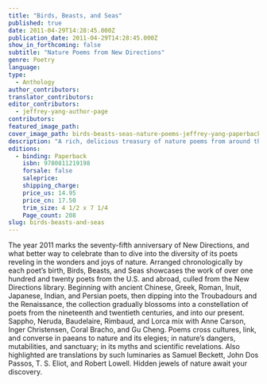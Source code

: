 ```yaml
---
title: "Birds, Beasts, and Seas"
published: true
date: 2011-04-29T14:28:45.000Z
publication_date: 2011-04-29T14:28:45.000Z
show_in_forthcoming: false
subtitle: "Nature Poems from New Directions"
genre: Poetry
language:
type:
  - Anthology
author_contributors:
translator_contributors:
editor_contributors:
  - jeffrey-yang-author-page
contributors:
featured_image_path:
cover_image_path: birds-beasts-seas-nature-poems-jeffrey-yang-paperback-cover-art.jpg
description: "A rich, delicious treasury of nature poems from around the world — from the pastoral beauty of ancient times to the modern era’s destruction of living things. "
editions:
  - binding: Paperback
    isbn: 9780811219198
    forsale: false
    saleprice:
    shipping_charge:
    price_us: 14.95
    price_cn: 17.50
    trim_size: 4 1/2 x 7 1/4
    Page_count: 208
slug: birds-beasts-and-seas
---
```


The year 2011 marks the seventy-fifth anniversary of New Directions, and what better way to celebrate than to dive into the diversity of its poets reveling in the wonders and joys of nature. Arranged chronologically by each poet’s birth, Birds, Beasts, and Seas showcases the work of over one hundred and twenty poets from the U.S. and abroad, culled from the New Directions library. Beginning with ancient Chinese, Greek, Roman, Inuit, Japanese, Indian, and Persian poets, then dipping into the Troubadours and the Renaissance, the collection gradually blossoms into a constellation of poets from the nineteenth and twentieth centuries, and into our present. Sappho, Neruda, Baudelaire, Rimbaud, and Lorca mix with Anne Carson, Inger Christensen, Coral Bracho, and Gu Cheng. Poems cross cultures, link, and converse in paeans to nature and its elegies; in nature’s dangers, mutabilities, and sanctuary; in its myths and scientific revelations. Also highlighted are translations by such luminaries as Samuel Beckett, John Dos Passos, T. S. Eliot, and Robert Lowell. Hidden jewels of nature await your discovery.

